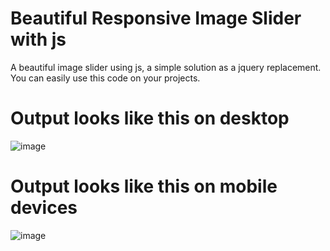 # Beautiful Responsive Image Slider with js
A beautiful image slider using js, a simple solution as a jquery replacement. You can easily use this code on your projects.

# Output looks like this on desktop
![image](https://user-images.githubusercontent.com/82378187/163626595-3d1ef29d-0a87-422b-adb7-d76a1c5b14f8.png)

# Output looks like this on mobile devices
![image](https://user-images.githubusercontent.com/82378187/163626646-630ab7ee-1b3f-4425-9d02-fbd117fdcab1.png)

